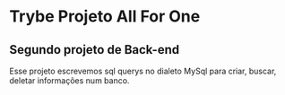 # Trybe Projeto All For One
## Segundo projeto de Back-end

Esse projeto escrevemos sql querys no dialeto MySql para criar, buscar, deletar informações num banco.
